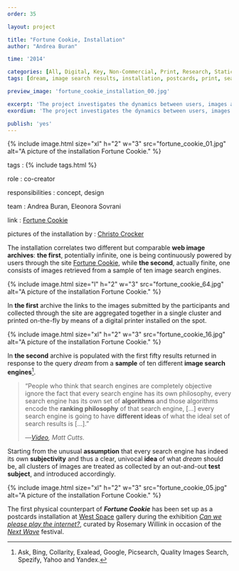 ```yaml
---
order: 35

layout: project

title: "Fortune Cookie, Installation"
author: "Andrea Buran"

time: '2014'

categories: [All, Digital, Key, Non-Commercial, Print, Research, Static Image, Sundries]
tags: [dream, image search results, installation, postcards, print, search engines]

preview_image: 'fortune_cookie_installation_00.jpg'

excerpt: 'The project investigates the dynamics between users, images and image search engines in the current panorama of the Web.'
exordium: 'The project investigates the dynamics between users, images and image search engines in the current panorama of the Web.'

publish: 'yes'
---
```


<div class="figures">
  {% include image.html size="xl" h="2" w="3" src="fortune_cookie_01.jpg" alt="A picture of the installation Fortune Cookie." %}
</div>

tags
: {% include tags.html %}

role
: co-creator

responsibilities
: concept, design

team
: Andrea Buran, Eleonora Sovrani

link
: [Fortune Cookie](http://whatsthewaythecookiecrumbles.org/ "Fortune Cookie site")

pictures of the installation by
: [Christo Crocker](http://christocrocker.blogspot.com.tr/ "Christo Crocker’s site")

The installation correlates two different but comparable **web image archives**: **the first**, potentially infinite, one is being continuously powered by users through the site [Fortune Cookie](http://whatsthewaythecookiecrumbles.org/ "Fortune Cookie site"), while **the second**, actually finite, one consists of images retrieved from a sample of ten image search engines.

<div class="figures">
  {% include image.html size="l" h="2" w="3" src="fortune_cookie_64.jpg" alt="A picture of the installation Fortune Cookie." %}
</div>

In **the first** archive the links to the images submitted by the participants and collected through the site are aggregated together in a single cluster and printed on-the-fly by means of a digital printer installed on the spot.

<div class="figures">
  {% include image.html size="xl" h="2" w="3" src="fortune_cookie_16.jpg" alt="A picture of the installation Fortune Cookie." %}
</div>

In **the second** archive is populated with the first fifty results returned in response to the query *dream* from a **sample** of ten different **image search engines**[^search-engines].

> “People who think that search engines are completely objective ignore the fact that every search engine has its own philosophy, every search engine has its own set of **algorithms** and those algorithms encode the **ranking philosophy** of that search engine, […] every search engine is going to have **different ideas** of what the ideal set of search results is […].”
>
> —<cite>[Video](http://www.youtube.com/watch?v=6r7E-69MIOU "Matt Cutts on YouTube"), Matt Cutts.</cite>

Starting from the unusual **assumption** that every search engine has indeed its own **subjectivity** and thus a clear, univocal **idea** of what *dream* should be, all clusters of images are treated as collected by an out-and-out **test subject**, and introduced accordingly.

<div class="figures">
  {% include image.html size="xl" h="2" w="3" src="fortune_cookie_05.jpg" alt="A picture of the installation Fortune Cookie." %}
</div>

[^search-engines]: Ask, Bing, Collarity, Exalead, Google, Picsearch, Quality Images Search, Spezify, Yahoo and Yandex.

The first physical counterpart of ***Fortune Cookie*** has been set up as a postcards installation at [West Space](http://westspace.org.au/ "The West Space gallery site") gallery during the exhibition *[Can we please play the internet?](http://canwepleaseplaytheinter.net/ "Can we please play the internet / Exhibition site")*, curated by Rosemary Willink in occasion of the *[Next Wave](http://nextwave.org.au "The Next Wave festival site")* festival.

